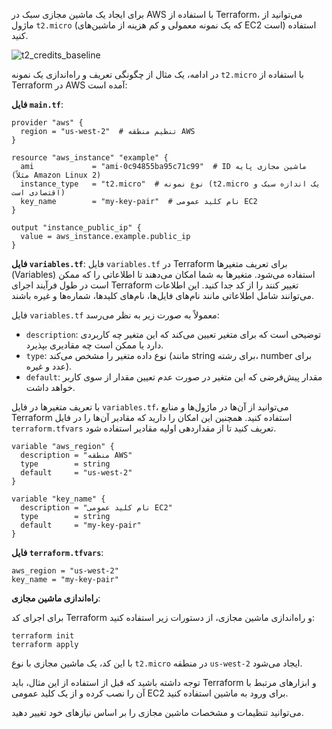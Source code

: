 برای ایجاد یک ماشین مجازی سبک در AWS با استفاده از Terraform، می‌توانید از ماژول `t2.micro` (که یک نمونه معمولی و کم هزینه از ماشین‌های EC2 است) استفاده کنید. 

![t2_credits_baseline](https://github.com/milad6745/Terraform/assets/113288076/535cc88f-006a-4ad9-a71c-35b4a09db337)




در ادامه، یک مثال از چگونگی تعریف و راه‌اندازی یک نمونه `t2.micro` با استفاده از Terraform در AWS آمده است:

**فایل `main.tf`**:

```hcl
provider "aws" {
  region = "us-west-2"  # تنظیم منطقه AWS
}

resource "aws_instance" "example" {
  ami             = "ami-0c94855ba95c71c99"  # ID ماشین مجازی پایه (مثلاً Amazon Linux 2)
  instance_type   = "t2.micro"  # نوع نمونه (t2.micro یک اندازه سبک و اقتصادی است)
  key_name        = "my-key-pair"  # نام کلید عمومی EC2
}

output "instance_public_ip" {
  value = aws_instance.example.public_ip
}
```

**فایل `variables.tf`**:
فایل `variables.tf` در Terraform برای تعریف متغیرها (Variables) استفاده می‌شود. متغیرها به شما امکان می‌دهند تا اطلاعاتی را که ممکن است در طول فرآیند اجرای Terraform تغییر کنند را از کد جدا کنید. این اطلاعات می‌توانند شامل اطلاعاتی مانند نام‌های فایل‌ها، نام‌های کلیدها، شماره‌ها و غیره باشند.

فایل `variables.tf` معمولاً به صورت زیر به نظر می‌رسد:

- `description`: توضیحی است که برای متغیر تعیین می‌کند که این متغیر چه کاربردی دارد یا ممکن است چه مقادیری بپذیرد.
- `type`: نوع داده متغیر را مشخص می‌کند (مانند string برای رشته، number برای عدد و غیره).
- `default`: مقدار پیش‌فرضی که این متغیر در صورت عدم تعیین مقدار از سوی کاربر خواهد داشت.

با تعریف متغیرها در فایل `variables.tf`، می‌توانید از آن‌ها در ماژول‌ها و منابع Terraform استفاده کنید. همچنین این امکان را دارید که مقادیر آن‌ها را در فایل `terraform.tfvars` تعریف کنید تا از مقدار‌دهی اولیه مقادیر استفاده شود.

```hcl
variable "aws_region" {
  description = "منطقه AWS"
  type        = string
  default     = "us-west-2"
}

variable "key_name" {
  description = "نام کلید عمومی EC2"
  type        = string
  default     = "my-key-pair"
}
```

**فایل `terraform.tfvars`**:

```hcl
aws_region = "us-west-2"
key_name = "my-key-pair"
```

**راه‌اندازی ماشین مجازی**:

برای اجرای کد Terraform و راه‌اندازی ماشین مجازی، از دستورات زیر استفاده کنید:

```
terraform init
terraform apply
```

با این کد، یک ماشین مجازی با نوع `t2.micro` در منطقه `us-west-2` ایجاد می‌شود.

توجه داشته باشید که قبل از استفاده از این مثال، باید Terraform و ابزارهای مرتبط با آن را نصب کرده و از یک کلید عمومی EC2 برای ورود به ماشین استفاده کنید.

می‌توانید تنظیمات و مشخصات ماشین مجازی را بر اساس نیاز‌های خود تغییر دهید.
